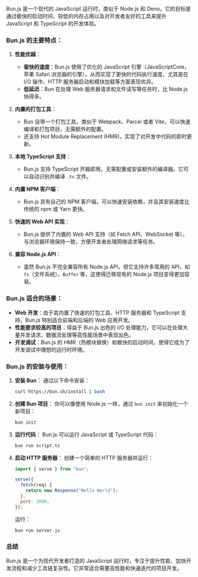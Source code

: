 Bun.js 是一个现代的 JavaScript 运行时，类似于 Node.js 和 Deno。它的目标是通过极快的启动时间、较低的内存占用以及对开发者友好的工具来提升 JavaScript 和 TypeScript 的开发体验。

### Bun.js 的主要特点：
1. **性能优越**：
   - **极快的速度**：Bun.js 使用了优化的 JavaScript 引擎（JavaScriptCore，苹果 Safari 浏览器的引擎），从而实现了更快的代码执行速度，尤其是在 I/O 操作、HTTP 服务器启动和模块加载等方面表现优异。
   - **低延迟**：Bun 在处理 Web 服务器请求和文件读写等任务时，比 Node.js 快得多。

2. **内置的打包工具**：
   - Bun 自带一个打包工具，类似于 Webpack、Parcel 或者 Vite，可以快速编译和打包项目，无需额外的配置。
   - 还支持 Hot Module Replacement (HMR)，实现了对开发中代码的即时更新。

3. **本地 TypeScript 支持**：
   - Bun.js 支持 TypeScript 开箱即用，无需配置或安装额外的编译器。它可以自动识别并编译 `.ts` 文件。

4. **内置 NPM 客户端**：
   - Bun.js 具有自己的 NPM 客户端，可以快速安装依赖，并且其安装速度比传统的 npm 或 Yarn 更快。

5. **快速的 Web API 实现**：
   - Bun.js 提供了内置的 Web API 支持（如 Fetch API、WebSocket 等），与浏览器环境保持一致，方便开发者处理网络请求等任务。

6. **兼容 Node.js API**：
   - 虽然 Bun.js 不完全兼容所有 Node.js API，但它支持许多常用的 API，如 `fs`（文件系统）、`Buffer` 等，这使得迁移现有的 Node.js 项目变得更加容易。

### Bun.js 适合的场景：
- **Web 开发**：由于其内置了快速的打包工具、HTTP 服务器和 TypeScript 支持，Bun.js 特别适合前端和后端的 Web 应用开发。
- **性能要求较高的项目**：得益于 Bun.js 出色的 I/O 处理能力，它可以在处理大量并发请求、数据流处理等高性能场景中表现出色。
- **开发调试**：Bun.js 的 HMR（热模块替换）和极快的启动时间，使得它成为了开发调试中理想的运行时环境。

### Bun.js 的安装与使用：

1. **安装 Bun**：
   通过以下命令安装：
   ```bash
   curl https://bun.sh/install | bash
   ```

2. **创建 Bun 项目**：
   你可以像使用 Node.js 一样，通过 `bun init` 来初始化一个新项目：
   ```bash
   bun init
   ```

3. **运行代码**：
   Bun.js 可以运行 JavaScript 或 TypeScript 代码：
   ```bash
   bun run script.ts
   ```

4. **启动 HTTP 服务器**：
   创建一个简单的 HTTP 服务器并运行：
   ```javascript
   import { serve } from "bun";

   serve({
     fetch(req) {
       return new Response("Hello World");
     },
     port: 3000,
   });
   ```

   运行：
   ```bash
   bun run server.js
   ```

### 总结
Bun.js 是一个为现代开发者打造的 JavaScript 运行时，专注于提升性能、加快开发流程和减少工具链复杂性。它非常适合需要高性能和快速迭代的项目开发。